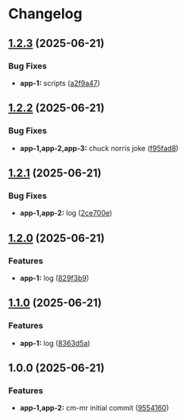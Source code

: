 # Changelog

## [1.2.3](https://github.com/dlior/cm-mr/compare/app-1@v1.2.2...app-1@v1.2.3) (2025-06-21)


### Bug Fixes

* **app-1:** scripts ([a2f9a47](https://github.com/dlior/cm-mr/commit/a2f9a473a0a5251218d22d77d61414873d8516ed))

## [1.2.2](https://github.com/dlior/cm-mr/compare/app-1@v1.2.1...app-1@v1.2.2) (2025-06-21)


### Bug Fixes

* **app-1,app-2,app-3:** chuck norris joke ([f95fad8](https://github.com/dlior/cm-mr/commit/f95fad8fa72b1c3410db9f921707740f4c638a41))

## [1.2.1](https://github.com/dlior/cm-mr/compare/app-1@v1.2.0...app-1@v1.2.1) (2025-06-21)


### Bug Fixes

* **app-1,app-2:** log ([2ce700e](https://github.com/dlior/cm-mr/commit/2ce700e338eaccaf2b0a0f0921e6c7ef1015bb6d))

## [1.2.0](https://github.com/dlior/cm-mr/compare/app-1@v1.1.0...app-1@v1.2.0) (2025-06-21)


### Features

* **app-1:** log ([829f3b9](https://github.com/dlior/cm-mr/commit/829f3b99ba16f10b67ca502dc7fee1404d13dfec))

## [1.1.0](https://github.com/dlior/cm-mr/compare/app-1@v1.0.0...app-1@v1.1.0) (2025-06-21)


### Features

* **app-1:** log ([8363d5a](https://github.com/dlior/cm-mr/commit/8363d5ae127289f8080ee71c89a45f28f97684b0))

## 1.0.0 (2025-06-21)


### Features

* **app-1,app-2:** cm-mr initial commit ([9554160](https://github.com/dlior/cm-mr/commit/95541601242f445c0f4909c56e835039e25cc711))
